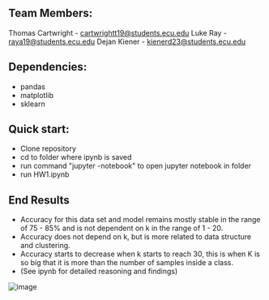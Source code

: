 ## Team Members:
Thomas Cartwright - cartwrightt19@students.ecu.edu
Luke Ray - raya19@students.ecu.edu
Dejan Kiener - kienerd23@students.ecu.edu

## Dependencies:
- pandas
- matplotlib
- sklearn

## Quick start:
- Clone repository
- cd to folder where ipynb is saved
- run command "jupyter -notebook" to open jupyter notebook in folder
- run HW1.ipynb

## End Results
- Accuracy for this data set and model remains mostly stable in the range of 75 - 85% and is not dependent on k in the range of 1 - 20.
- Accuracy does not depend on k, but is more related to data structure and clustering.
- Accuracy starts to decrease when k starts to reach 30, this is when K is so big that it is more than the number of samples inside a class.
- (See ipynb for detailed reasoning and findings)

![image](https://github.com/cartwrightt19/CSCI_4120/assets/81665471/072940c8-a90b-44a1-80b1-eb4c5c3acd28)


